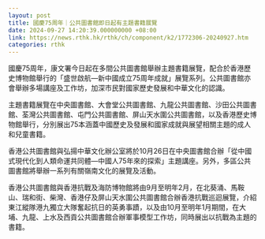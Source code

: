 ```yaml
---
layout: post
title: 國慶75周年｜公共圖書館即日起有主題書籍展覽
date: 2024-09-27 14:20:39.000000000 +08:00
link: https://news.rthk.hk/rthk/ch/component/k2/1772306-20240927.htm
categories: rthk
---
```


國慶75周年，康文署今日起在多間公共圖書館舉辦主題書籍展覽，配合於香港歷史博物館舉行的「盛世啟航—新中國成立75周年成就」展覽系列。公共圖書館亦會舉辦多場講座及工作坊，加深市民對國家歷史發展和中華文化的認識。
 
主題書籍展覽在中央圖書館、大會堂公共圖書館、九龍公共圖書館、沙田公共圖書館、荃灣公共圖書館、屯門公共圖書館、屏山天水圍公共圖書館，以及香港歷史博物館舉行，分別展出75本涵蓋中國歷史及發展和國家成就與展望相關主題的成人和兒童書籍。
 
香港公共圖書館與弘揚中華文化辦公室將於10月26日在中央圖書館合辦「從中國式現代化到人類命運共同體—中國人75年來的探索」主題講座。另外，多區公共圖書館將舉辦一系列有關嶺南文化的展覽及活動。
 
香港公共圖書館與香港抗戰及海防博物館將由9月至明年2月，在北葵涌、馬鞍山、瑞和街、柴灣、香港仔及屏山天水圍公共圖書館合辦香港抗戰巡迴展覽，介紹東江縱隊港九獨立大隊奮起抗日的英勇事蹟，以及由10月至明年1月期間，在大埔、九龍、上水及西貢公共圖書館合辦軍事模型工作坊，同時展出以抗戰為主題的書籍。
